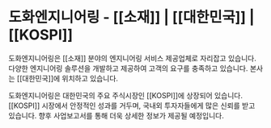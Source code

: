 # 도화엔지니어링 - [[소재]] | [[대한민국]] | [[KOSPI]]

도화엔지니어링은 [[소재]] 분야의 엔지니어링 서비스 제공업체로 자리잡고 있습니다. 다양한 엔지니어링 솔루션을 개발하고 제공하여 고객의 요구를 충족하고 있습니다. 본사는 [[대한민국]]에 위치하고 있습니다.

도화엔지니어링은 대한민국의 주요 주식시장인 [[KOSPI]]에 상장되어 있습니다. [[KOSPI]] 시장에서 안정적인 성과를 거두며, 국내외 투자자들에게 많은 신뢰를 받고 있습니다. 향후 사업보고서를 통해 더욱 상세한 정보가 제공될 예정입니다.
